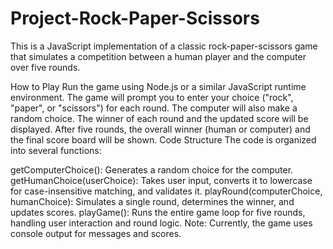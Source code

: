 # Project-Rock-Paper-Scissors
This is a JavaScript implementation of a classic rock-paper-scissors game that simulates a competition between a human player and the computer over five rounds.

How to Play
Run the game using Node.js or a similar JavaScript runtime environment.
The game will prompt you to enter your choice ("rock", "paper", or "scissors") for each round.
The computer will also make a random choice.
The winner of each round and the updated score will be displayed.
After five rounds, the overall winner (human or computer) and the final score board will be shown.
Code Structure
The code is organized into several functions:

getComputerChoice(): Generates a random choice for the computer.
getHumanChoice(userChoice): Takes user input, converts it to lowercase for case-insensitive matching, and validates it.
playRound(computerChoice, humanChoice): Simulates a single round, determines the winner, and updates scores.
playGame(): Runs the entire game loop for five rounds, handling user interaction and round logic.
Note: Currently, the game uses console output for messages and scores.
